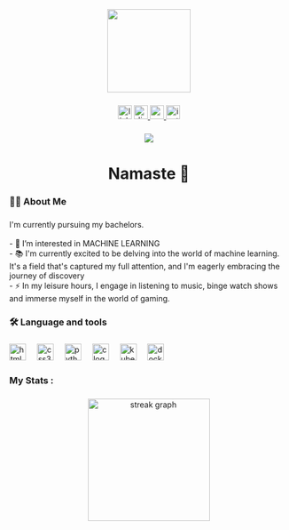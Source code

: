 <div align="center">
  <img height="150" src="https://camo.githubusercontent.com/62da68eb62b1e5f175f7d1f0191dd89a653d7908feb22d37d4a0ab07365d6791/68747470733a2f2f6d656469612e67697068792e636f6d2f6d656469612f4d3967624264396e6244724f5475314d71782f67697068792e676966"  />
</div>

###

<div align="center">
  <a href="https://www.linkedin.com"><img src="https://img.shields.io/static/v1?message=LinkedIn&logo=linkedin&label=&color=0077B5&logoColor=white&labelColor=&style=for-the-badge" height="25" alt="linkedin logo"  /></a>
<a href="https://discord.com"><img src="https://img.shields.io/static/v1?message=hithere_23&logo=discord&label=&color=7289DA&logoColor=white&labelColor=&style=for-the-badge" height="25" alt="discord logo"  /> </a>
<a href="https://www.gmail.com"><img src="https://img.shields.io/static/v1?message=arpantiwari11110&logo=gmail&label=&color=D14836&logoColor=white&labelColor=&style=for-the-badge"  height="25" alt="gmail logo"  /> </a> 
  <a href ="https://www.instagram.com/arpan_t000/"><img src="https://img.shields.io/static/v1?message=arpan_t000&logo=instagram&label=&color=E4405F&logoColor=white&labelColor=&style=for-the-badge"  height="25" alt="instagram logo"  />
 </a>
</div>

###

<div align="center">
  <img src="https://visitor-badge.laobi.icu/badge?page_id=arpan-000.arpan-000&"  />
</div>

###

<h1 align="center">Namaste 🙏 </h1>

###

<h3 align="left">👩‍💻  About Me</h3>

###

<p align="left">I'm  currently  pursuing my bachelors. <br><br>- 🔭 I’m interested  in MACHINE LEARNING<br>- 📚 I'm currently excited to be delving into the world of machine learning. It's a field that's captured my full attention, and I'm eagerly embracing the journey of discovery<br>- ⚡ In my leisure hours, I engage in listening to music, binge watch shows and immerse myself in the world of gaming.</p>

###

<h3 align="left">🛠 Language and tools</h3>

###

<div align="left">
   <img src="https://cdn.jsdelivr.net/gh/devicons/devicon/icons/html5/html5-original.svg" height="30" alt="html5 logo"  />
  <img width="12" />
  <img src="https://cdn.jsdelivr.net/gh/devicons/devicon/icons/css3/css3-original.svg" height="30" alt="css3 logo"  />
  <img width="12" />
  <img src="https://cdn.jsdelivr.net/gh/devicons/devicon/icons/python/python-original.svg" height="30" alt="python logo"  />
  <img width="12" />
  <img src="https://cdn.jsdelivr.net/gh/devicons/devicon/icons/c/c-original.svg" height="30" alt="c logo"  /> 
  <img width="12" />
  <img src="https://cdn.jsdelivr.net/gh/devicons/devicon/icons/kubernetes/kubernetes-plain.svg" height="30" alt="kubernetes logo"  />
  <img width="12" />
  <img src="https://cdn.jsdelivr.net/gh/devicons/devicon/icons/docker/docker-plain-wordmark.svg" height="30" alt="docker logo"  />
</div>

###

<h3 align="left">   My Stats :</h3>

###

<div align="center">
  <img src="https://streak-stats.demolab.com?user=arpan-000&locale=en&mode=daily&theme=dark&hide_border=false&border_radius=5&order=3" height="220" alt="streak graph"  />
</div>

###
